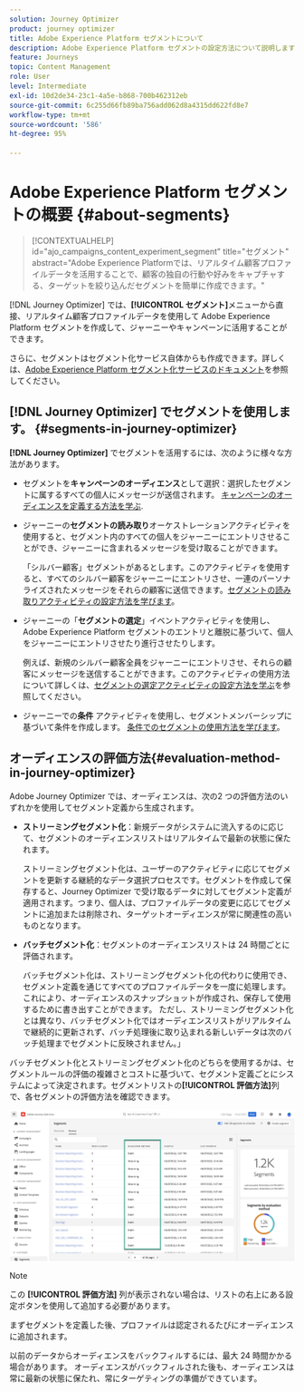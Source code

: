 ```yaml
---
solution: Journey Optimizer
product: journey optimizer
title: Adobe Experience Platform セグメントについて
description: Adobe Experience Platform セグメントの設定方法について説明します
feature: Journeys
topic: Content Management
role: User
level: Intermediate
exl-id: 10d2de34-23c1-4a5e-b868-700b462312eb
source-git-commit: 6c255d66fb89ba756add062d8a4315dd622fd8e7
workflow-type: tm+mt
source-wordcount: '586'
ht-degree: 95%

---
```


# Adobe Experience Platform セグメントの概要 {#about-segments}

>[!CONTEXTUALHELP]
>id="ajo_campaigns_content_experiment_segment"
>title="セグメント"
>abstract="Adobe Experience Platformでは、リアルタイム顧客プロファイルデータを活用することで、顧客の独自の行動や好みをキャプチャする、ターゲットを絞り込んだセグメントを簡単に作成できます。"

[!DNL Journey Optimizer] では、**[!UICONTROL セグメント]**&#x200B;メニューから直接、リアルタイム顧客プロファイルデータを使用して Adobe Experience Platform セグメントを作成して、ジャーニーやキャンペーンに活用することができます。

さらに、セグメントはセグメント化サービス自体からも作成できます。詳しくは、[Adobe Experience Platform セグメント化サービスのドキュメント](https://experienceleague.adobe.com/docs/experience-platform/segmentation/home.html?lang=ja)を参照してください。

## [!DNL Journey Optimizer] でセグメントを使用します。 {#segments-in-journey-optimizer}

**[!DNL Journey Optimizer]** でセグメントを活用するには、次のように様々な方法があります。

* セグメントを&#x200B;**キャンペーンのオーディエンス**&#x200B;として選択：選択したセグメントに属するすべての個人にメッセージが送信されます。 [キャンペーンのオーディエンスを定義する方法を学ぶ](../campaigns/create-campaign.md#define-the-audience-audience).

* ジャーニーの&#x200B;**セグメントの読み取り**&#x200B;オーケストレーションアクティビティを使用すると、セグメント内のすべての個人をジャーニーにエントリさせることができ、ジャーニーに含まれるメッセージを受け取ることができます。

   「シルバー顧客」セグメントがあるとします。このアクティビティを使用すると、すべてのシルバー顧客をジャーニーにエントリさせ、一連のパーソナライズされたメッセージをそれらの顧客に送信できます。[セグメントの読み取りアクティビティの設定方法を学びます](../building-journeys/read-segment.md#configuring-segment-trigger-activity)。

* ジャーニーの「**セグメントの選定**」イベントアクティビティを使用し、Adobe Experience Platform セグメントのエントリと離脱に基づいて、個人をジャーニーにエントリさせたり進行させたりします。

   例えば、新規のシルバー顧客全員をジャーニーにエントリさせ、それらの顧客にメッセージを送信することができます。このアクティビティの使用方法について詳しくは、[セグメントの選定アクティビティの設定方法を学ぶ](../building-journeys/segment-qualification-events.md)を参照してください。

* ジャーニーでの&#x200B;**条件** アクティビティを使用し、セグメントメンバーシップに基づいて条件を作成します。 [条件でのセグメントの使用方法を学びます](../building-journeys/condition-activity.md#using-a-segment)。

## オーディエンスの評価方法{#evaluation-method-in-journey-optimizer}

Adobe Journey Optimizer では、オーディエンスは、次の2 つの評価方法のいずれかを使用してセグメント定義から生成されます。

* **ストリーミングセグメント化**：新規データがシステムに流入するのに応じて、セグメントのオーディエンスリストはリアルタイムで最新の状態に保たれます。

   ストリーミングセグメント化は、ユーザーのアクティビティに応じてセグメントを更新する継続的なデータ選択プロセスです。セグメントを作成して保存すると、Journey Optimizer で受け取るデータに対してセグメント定義が 適用されます。つまり、個人は、プロファイルデータの変更に応じてセグメントに追加または削除され、ターゲットオーディエンスが常に関連性の高いものとなります。

* **バッチセグメント化**：セグメントのオーディエンスリストは 24 時間ごとに評価されます。

   バッチセグメント化は、ストリーミングセグメント化の代わりに使用でき、セグメント定義を通じてすべてのプロファイルデータを一度に処理します。 これにより、オーディエンスのスナップショットが作成され、保存して使用するために書き出すことができます。 ただし、ストリーミングセグメント化とは異なり、バッチセグメント化ではオーディエンスリストがリアルタイムで継続的に更新されず、バッチ処理後に取り込まれる新しいデータは次のバッチ処理までセグメントに反映されません。」

バッチセグメント化とストリーミングセグメント化のどちらを使用するかは、セグメントルールの評価の複雑さとコストに基づいて、セグメント定義ごとにシステムによって決定されます。セグメントリストの&#x200B;**[!UICONTROL 評価方法]**&#x200B;列で、各セグメントの評価方法を確認できます。

![](assets/evaluation-method.png)

>[!NOTE]
>
>この **[!UICONTROL 評価方法]** 列が表示されない場合は、リストの右上にある設定ボタンを使用して追加する必要があります。

まずセグメントを定義した後、プロファイルは認定されるたびにオーディエンスに追加されます。

以前のデータからオーディエンスをバックフィルするには、最大 24 時間かかる場合があります。 オーディエンスがバックフィルされた後も、オーディエンスは常に最新の状態に保たれ、常にターゲティングの準備ができています。
